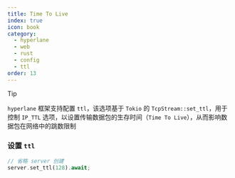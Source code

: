 ```yaml
---
title: Time To Live
index: true
icon: book
category:
  - hyperlane
  - web
  - rust
  - config
  - ttl
order: 13
---
```


<Share colorful />

> [!tip]
>
> `hyperlane` 框架支持配置 `ttl`，该选项基于 `Tokio` 的 `TcpStream::set_ttl`，用于控制 `IP_TTL` 选项，以设置传输数据包的生存时间（`Time To Live`），从而影响数据包在网络中的跳数限制

### 设置 `ttl`

```rust
// 省略 server 创建
server.set_ttl(128).await;
```

<Bottom />
